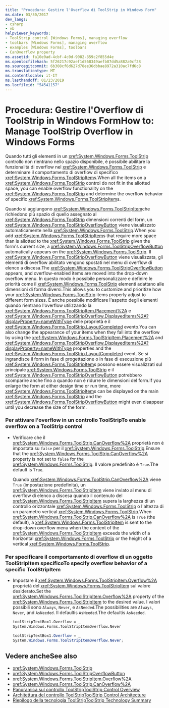 ```yaml
---
title: "Procedura: Gestire l'Overflow di ToolStrip in Windows Form"
ms.date: 03/30/2017
dev_langs:
- csharp
- vb
helpviewer_keywords:
- ToolStrip control [Windows Forms], managing overflow
- toolbars [Windows Forms], managing overflow
- examples [Windows Forms], toolbars
- CanOverflow property
ms.assetid: fa10e0ad-4cbf-4c0d-9082-359c2f855d4e
ms.openlocfilehash: 5f26217c92aef1d568349aefb87dd5a882a0cf28
ms.sourcegitcommit: 6b308cf6d627d78ee36dbbae8972a310ac7fd6c8
ms.translationtype: MT
ms.contentlocale: it-IT
ms.lasthandoff: 01/23/2019
ms.locfileid: "54541157"
---
```

# <a name="how-to-manage-toolstrip-overflow-in-windows-forms"></a><span data-ttu-id="4ac2a-102">Procedura: Gestire l'Overflow di ToolStrip in Windows Form</span><span class="sxs-lookup"><span data-stu-id="4ac2a-102">How to: Manage ToolStrip Overflow in Windows Forms</span></span>
<span data-ttu-id="4ac2a-103">Quando tutti gli elementi in un <xref:System.Windows.Forms.ToolStrip> controllo non rientrano nello spazio disponibile, è possibile abilitare la funzionalità di overflow nel <xref:System.Windows.Forms.ToolStrip> e determinare il comportamento di overflow di specifico <xref:System.Windows.Forms.ToolStripItem>s.</span><span class="sxs-lookup"><span data-stu-id="4ac2a-103">When all the items on a <xref:System.Windows.Forms.ToolStrip> control do not fit in the allotted space, you can enable overflow functionality on the <xref:System.Windows.Forms.ToolStrip> and determine the overflow behavior of specific <xref:System.Windows.Forms.ToolStripItem>s.</span></span>  
  
 <span data-ttu-id="4ac2a-104">Quando si aggiungono <xref:System.Windows.Forms.ToolStripItem>che richiedono più spazio di quello assegnato al <xref:System.Windows.Forms.ToolStrip> dimensioni correnti del form, un <xref:System.Windows.Forms.ToolStripOverflowButton> viene visualizzato automaticamente nella <xref:System.Windows.Forms.ToolStrip>.</span><span class="sxs-lookup"><span data-stu-id="4ac2a-104">When you add <xref:System.Windows.Forms.ToolStripItem>s that require more space than is allotted to the <xref:System.Windows.Forms.ToolStrip> given the form's current size, a <xref:System.Windows.Forms.ToolStripOverflowButton> automatically appears on the <xref:System.Windows.Forms.ToolStrip>.</span></span> <span data-ttu-id="4ac2a-105">Il <xref:System.Windows.Forms.ToolStripOverflowButton> viene visualizzata, gli elementi di overflow abilitato vengono spostati nel menu di overflow di elenco a discesa.</span><span class="sxs-lookup"><span data-stu-id="4ac2a-105">The <xref:System.Windows.Forms.ToolStripOverflowButton> appears, and overflow-enabled items are moved into the drop-down overflow menu.</span></span> <span data-ttu-id="4ac2a-106">In questo modo è possibile personalizzare e definire le priorità come il <xref:System.Windows.Forms.ToolStrip> elementi adattano alle dimensioni di forma diversi.</span><span class="sxs-lookup"><span data-stu-id="4ac2a-106">This allows you to customize and prioritize how your <xref:System.Windows.Forms.ToolStrip> items properly adjust to different form sizes.</span></span> <span data-ttu-id="4ac2a-107">È anche possibile modificare l'aspetto degli elementi quando rientrano l'overflow utilizzando la <xref:System.Windows.Forms.ToolStripItem.Placement%2A> e <xref:System.Windows.Forms.ToolStripOverflow.DisplayedItems%2A?displayProperty=nameWithType> delle proprietà e il <xref:System.Windows.Forms.ToolStrip.LayoutCompleted> evento.</span><span class="sxs-lookup"><span data-stu-id="4ac2a-107">You can also change the appearance of your items when they fall into the overflow by using the <xref:System.Windows.Forms.ToolStripItem.Placement%2A> and <xref:System.Windows.Forms.ToolStripOverflow.DisplayedItems%2A?displayProperty=nameWithType> properties and the <xref:System.Windows.Forms.ToolStrip.LayoutCompleted> event.</span></span> <span data-ttu-id="4ac2a-108">Se si ingrandisce il form in fase di progettazione o in fase di esecuzione più <xref:System.Windows.Forms.ToolStripItem>s possono essere visualizzati sul principale <xref:System.Windows.Forms.ToolStrip> e il <xref:System.Windows.Forms.ToolStripOverflowButton> potrebbero scomparire anche fino a quando non è ridurre le dimensioni del form.</span><span class="sxs-lookup"><span data-stu-id="4ac2a-108">If you enlarge the form at either design time or run time, more <xref:System.Windows.Forms.ToolStripItem>s can be displayed on the main <xref:System.Windows.Forms.ToolStrip> and the <xref:System.Windows.Forms.ToolStripOverflowButton> might even disappear until you decrease the size of the form.</span></span>  
  
### <a name="to-enable-overflow-on-a-toolstrip-control"></a><span data-ttu-id="4ac2a-109">Per attivare l'overflow in un controllo ToolStrip</span><span class="sxs-lookup"><span data-stu-id="4ac2a-109">To enable overflow on a ToolStrip control</span></span>  
  
-   <span data-ttu-id="4ac2a-110">Verificare che il <xref:System.Windows.Forms.ToolStrip.CanOverflow%2A> proprietà non è impostata su `false` per il <xref:System.Windows.Forms.ToolStrip>.</span><span class="sxs-lookup"><span data-stu-id="4ac2a-110">Ensure that the <xref:System.Windows.Forms.ToolStrip.CanOverflow%2A> property is not set to `false` for the <xref:System.Windows.Forms.ToolStrip>.</span></span> <span data-ttu-id="4ac2a-111">Il valore predefinito è `True`.</span><span class="sxs-lookup"><span data-stu-id="4ac2a-111">The default is `True`.</span></span>  
  
     <span data-ttu-id="4ac2a-112">Quando <xref:System.Windows.Forms.ToolStrip.CanOverflow%2A> viene `True` (impostazione predefinita), un <xref:System.Windows.Forms.ToolStripItem> viene inviato al menu di overflow di elenco a discesa quando il contenuto del <xref:System.Windows.Forms.ToolStripItem> supera la larghezza di un controllo orizzontale <xref:System.Windows.Forms.ToolStrip> o l'altezza di un parametro vertical <xref:System.Windows.Forms.ToolStrip>.</span><span class="sxs-lookup"><span data-stu-id="4ac2a-112">When <xref:System.Windows.Forms.ToolStrip.CanOverflow%2A> is `True` (the default), a <xref:System.Windows.Forms.ToolStripItem> is sent to the drop-down overflow menu when the content of the <xref:System.Windows.Forms.ToolStripItem> exceeds the width of a horizontal <xref:System.Windows.Forms.ToolStrip> or the height of a vertical <xref:System.Windows.Forms.ToolStrip>.</span></span>  
  
### <a name="to-specify-overflow-behavior-of-a-specific-toolstripitem"></a><span data-ttu-id="4ac2a-113">Per specificare il comportamento di overflow di un oggetto ToolStripItem specifico</span><span class="sxs-lookup"><span data-stu-id="4ac2a-113">To specify overflow behavior of a specific ToolStripItem</span></span>  
  
-   <span data-ttu-id="4ac2a-114">Impostare il <xref:System.Windows.Forms.ToolStripItem.Overflow%2A> proprietà del <xref:System.Windows.Forms.ToolStripItem> sul valore desiderato.</span><span class="sxs-lookup"><span data-stu-id="4ac2a-114">Set the <xref:System.Windows.Forms.ToolStripItem.Overflow%2A> property of the <xref:System.Windows.Forms.ToolStripItem> to the desired value.</span></span> <span data-ttu-id="4ac2a-115">I valori possibili sono `Always`, `Never`, e `AsNeeded`.</span><span class="sxs-lookup"><span data-stu-id="4ac2a-115">The possibilities are `Always`, `Never`, and `AsNeeded`.</span></span> <span data-ttu-id="4ac2a-116">Il defaultis `AsNeeded`.</span><span class="sxs-lookup"><span data-stu-id="4ac2a-116">The defaultis `AsNeeded`.</span></span>  
  
    ```vb  
    toolStripTextBox1.Overflow = _  
    System.Windows.Forms.ToolStripItemOverflow.Never  
    ```  
  
    ```csharp  
    toolStripTextBox1.Overflow = _  
    System.Windows.Forms.ToolStripItemOverflow.Never;  
    ```  
  
## <a name="see-also"></a><span data-ttu-id="4ac2a-117">Vedere anche</span><span class="sxs-lookup"><span data-stu-id="4ac2a-117">See also</span></span>
- <xref:System.Windows.Forms.ToolStrip>
- <xref:System.Windows.Forms.ToolStripOverflowButton>
- <xref:System.Windows.Forms.ToolStripItem.Overflow%2A>
- <xref:System.Windows.Forms.ToolStrip.CanOverflow%2A>
- [<span data-ttu-id="4ac2a-118">Panoramica sul controllo ToolStrip</span><span class="sxs-lookup"><span data-stu-id="4ac2a-118">ToolStrip Control Overview</span></span>](../../../../docs/framework/winforms/controls/toolstrip-control-overview-windows-forms.md)
- [<span data-ttu-id="4ac2a-119">Architettura del controllo ToolStrip</span><span class="sxs-lookup"><span data-stu-id="4ac2a-119">ToolStrip Control Architecture</span></span>](../../../../docs/framework/winforms/controls/toolstrip-control-architecture.md)
- [<span data-ttu-id="4ac2a-120">Riepilogo della tecnologia ToolStrip</span><span class="sxs-lookup"><span data-stu-id="4ac2a-120">ToolStrip Technology Summary</span></span>](../../../../docs/framework/winforms/controls/toolstrip-technology-summary.md)
